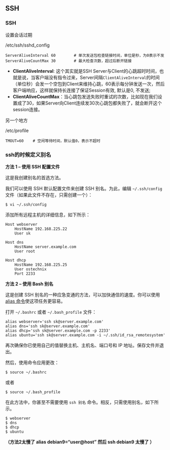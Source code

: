 
## SSH

### SSH

设置会话过期

/etc/ssh/sshd_config

```
ServerAliveInterval 60        # 单次发送包检查链接时间，单位是秒，为0表示不发
ServerAliveCountMax 30        # 最大检查次数，超过后断开链接
```

- **ClientAliveInterval**: 这个其实就是SSH Server与Client的心跳超时时间，也就是说，当客户端没有指令过来，Server间隔`ClientAliveInterval`的时间（单位秒）会发一个空包到Client来维持心跳，60表示每分钟发送一次，然后客户端响应，这样就保持长连接了保证Session有效, 默认是0, 不发送;
- **ClientAliveCountMax**：当心跳包发送失败时重试的次数，比如现在我们设置成了30，如果Server向Client连续发30次心跳包都失败了，就会断开这个session连接。

另一个地方

/etc/profile

```
TMOUT=60    # 空闲等待时间，默认值0，表示不超时
```

### ssh的时候定义别名

**方法 1 – 使用 SSH 配置文件**

这是我创建别名的首选方法。

我们可以使用 SSH 默认配置文件来创建 SSH 别名。为此，编辑 `~/.ssh/config` 文件（如果此文件不存在，只需创建一个）：

```
$ vi ~/.ssh/config
```

添加所有远程主机的详细信息，如下所示：

```
Host webserver
    HostName 192.168.225.22
    User sk

Host dns
    HostName server.example.com
    User root

Host dhcp
    HostName 192.168.225.25
    User ostechnix
    Port 2233
```

**方法 2 – 使用 Bash 别名**

这是创建 SSH 别名的一种应急变通的方法，可以加快通信的速度。你可以使用 [alias 命令](https://link.zhihu.com/?target=https%3A//www.ostechnix.com/the-alias-and-unalias-commands-explained-with-examples/)使这项任务更容易。

打开 `~/.bashrc` 或者 `~/.bash_profile` 文件：

```
alias webserver='ssh sk@server.example.com'
alias dns='ssh sk@server.example.com'
alias dhcp='ssh sk@server.example.com -p 2233'
alias ubuntu='ssh sk@server.example.com -i ~/.ssh/id_rsa_remotesystem'
```

再次确保你已使用自己的值替换主机、主机名、端口号和 IP 地址。保存文件并退出。

然后，使用命令应用更改：

```
$ source ~/.bashrc
```

或者

```
$ source ~/.bash_profile
```

在此方法中，你甚至不需要使用 `ssh 别名` 命令。相反，只需使用别名，如下所示。

```
$ webserver
$ dns
$ dhcp
$ ubuntu
```

**（方法2太慢了 alias debian9=“user@host” 然后 ssh debian9 太慢了 ）**

